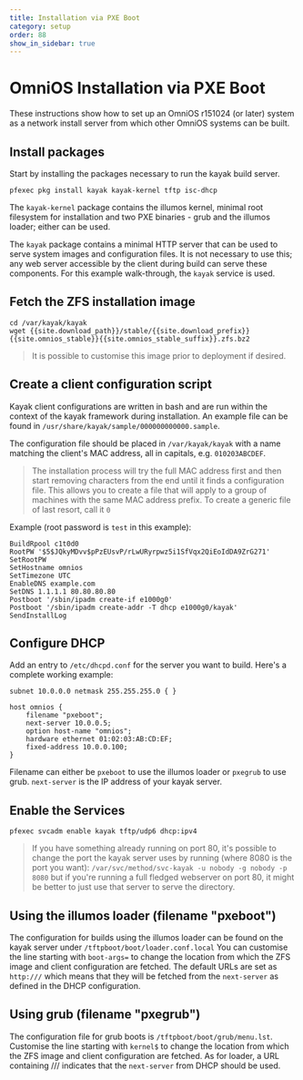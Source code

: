 ```yaml
---
title: Installation via PXE Boot
category: setup
order: 88
show_in_sidebar: true
---
```


# OmniOS Installation via PXE Boot

These instructions show how to set up an OmniOS r151024 (or later) system
as a network install server from which other OmniOS systems can be built.

## Install packages

Start by installing the packages necessary to run the kayak build server.

```
pfexec pkg install kayak kayak-kernel tftp isc-dhcp
```

The `kayak-kernel` package contains the illumos kernel, minimal root
filesystem for installation and two PXE binaries - grub and the illumos
loader; either can be used.

The `kayak` package contains a minimal HTTP server that can be used to
serve system images and configuration files. It is not necessary to use this;
any web server accessible by the client during build can serve these
components. For this example walk-through, the `kayak` service is used.

## Fetch the ZFS installation image

```
cd /var/kayak/kayak
wget {{site.download_path}}/stable/{{site.download_prefix}}{{site.omnios_stable}}{{site.omnios_stable_suffix}}.zfs.bz2
```

> It is possible to customise this image prior to deployment if desired.

## Create a client configuration script

Kayak client configurations are written in bash and are run within the context
of the kayak framework during installation. An example file can be found in
`/usr/share/kayak/sample/000000000000.sample`.

The configuration file should be placed in `/var/kayak/kayak` with a name
matching the client's MAC address, all in capitals, e.g. `010203ABCDEF`.

> The installation process will try the full MAC address first and then
> start removing characters from the end until it finds a configuration
> file. This allows you to create a file that will apply to a group of
> machines with the same MAC address prefix. To create a generic file of
> last resort, call it `0`

Example (root password is `test` in this example):

```
BuildRpool c1t0d0
RootPW '$5$JQkyMDvv$pPzEUsvP/rLwURyrpwz5i1SfVqx2QiEoIdDA9ZrG271'
SetRootPW
SetHostname omnios
SetTimezone UTC
EnableDNS example.com
SetDNS 1.1.1.1 80.80.80.80
Postboot '/sbin/ipadm create-if e1000g0'
Postboot '/sbin/ipadm create-addr -T dhcp e1000g0/kayak'
SendInstallLog
```

## Configure DHCP

Add an entry to `/etc/dhcpd.conf` for the server you want to build.
Here's a complete working example:

```
subnet 10.0.0.0 netmask 255.255.255.0 { }

host omnios {
	filename "pxeboot";
	next-server 10.0.0.5;
	option host-name "omnios";
	hardware ethernet 01:02:03:AB:CD:EF;
	fixed-address 10.0.0.100;
}

```

Filename can either be `pxeboot` to use the illumos loader or `pxegrub` to
use grub.
`next-server` is the IP address of your kayak server.

## Enable the Services

```
pfexec svcadm enable kayak tftp/udp6 dhcp:ipv4
```

> If you have something already running on port 80, it's possible to change the
> port the kayak server uses by running (where 8080 is the port you want):
> `/var/svc/method/svc-kayak -u nobody -g nobody -p 8080`
> but if you're running a full fledged webserver on port 80, it might be better
> to just use that server to serve the directory. 

## Using the illumos loader (filename "pxeboot")

The configuration for builds using the illumos loader can be found
on the kayak server under `/tftpboot/boot/loader.conf.local`
You can customise the line starting with `boot-args=` to change the location
from which the ZFS image and client configuration are fetched. The default
URLs are set as `http:///` which means that they will be fetched from the
`next-server` as defined in the DHCP configuration.

## Using grub (filename "pxegrub")

The configuration file for grub boots is `/tftpboot/boot/grub/menu.lst`.
Customise the line starting with `kernel$` to change the location from
which the ZFS image and client configuration are fetched. As for loader,
a URL containing /// indicates that the `next-server` from DHCP should be
used.

